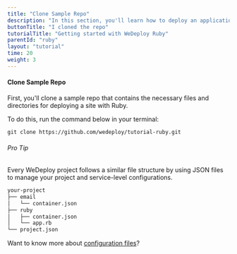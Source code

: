 ```yaml
---
title: "Clone Sample Repo"
description: "In this section, you'll learn how to deploy an application using WeDeploy Ruby."
buttonTitle: "I cloned the repo"
tutorialTitle: "Getting started with WeDeploy Ruby"
parentId: "ruby"
layout: "tutorial"
time: 20
weight: 3
---
```


#### Clone Sample Repo

First, you'll clone a sample repo that contains the necessary files and directories for deploying a site with Ruby.

To do this, run the command below in your terminal: 

```xml
git clone https://github.com/wedeploy/tutorial-ruby.git
```

<aside>

###### <span class="icon-16-star"></span> Pro Tip

Every WeDeploy project follows a similar file structure by using JSON files to manage your project and service-level configurations.

```xml
your-project
├── email
│   └── container.json
├── ruby
│   ├── container.json
│   └── app.rb
└── project.json
```

Want to know more about <a href="http://wedeploy.com/docs/intro/configuration-files.html" target="_blank">configuration files</a>?

</aside>
